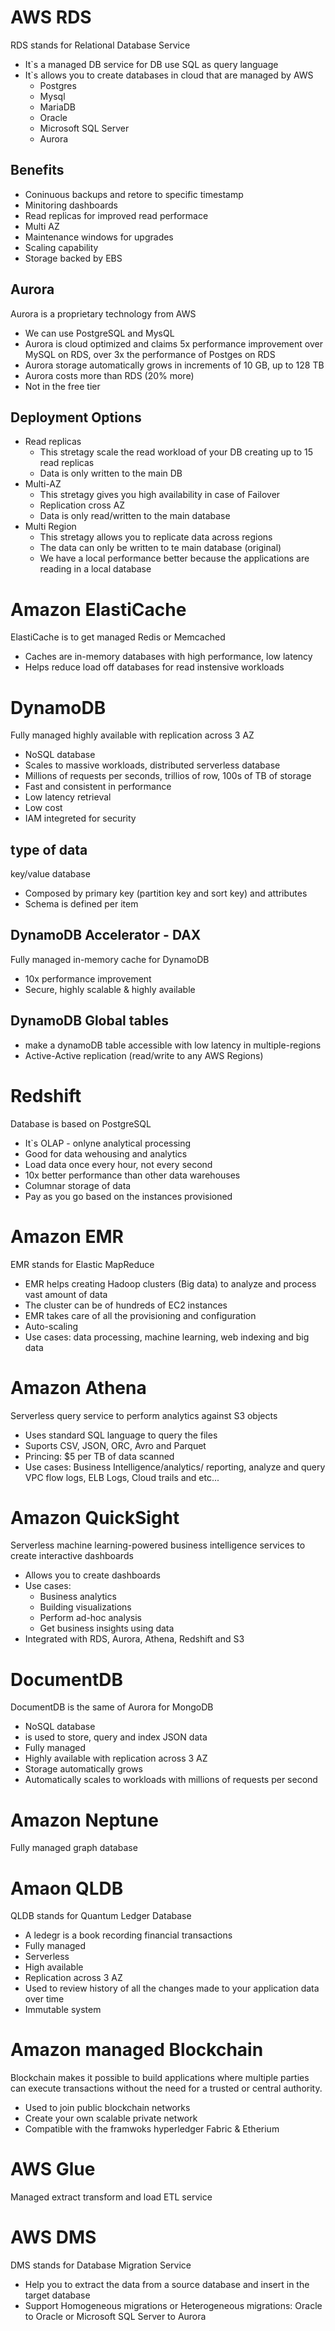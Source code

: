 # AWS RDS
RDS stands for Relational Database Service
- It`s a managed DB service for DB use SQL as query language
- It`s allows you to create databases in cloud that are managed by AWS
  - Postgres
  - Mysql
  - MariaDB
  - Oracle
  - Microsoft SQL Server
  - Aurora


## Benefits
- Coninuous backups and retore to specific timestamp
- Minitoring dashboards
- Read replicas for improved read performace
- Multi AZ
- Maintenance windows for upgrades
- Scaling capability
- Storage backed by EBS

## Aurora
Aurora is a proprietary technology from AWS
- We can use PostgreSQL and MysQL
- Aurora is cloud optimized and claims 5x performance improvement over MySQL on RDS, over 3x the performance of Postges on RDS
- Aurora storage automatically grows in increments of 10 GB, up to 128 TB
- Aurora costs more than RDS (20% more)
- Not in the free tier


## Deployment Options
- Read replicas
  - This stretagy scale the read workload of your DB creating up to 15 read replicas
  - Data is only written to the main DB
- Multi-AZ
  - This stretagy gives you high availability in case of Failover
  - Replication cross AZ
  - Data is only read/written to the main database
- Multi Region
  - This stretagy allows you to replicate data across regions
  - The data can only be written to te main database (original)
  - We have a local performance better because the applications are reading in a local database


# Amazon ElastiCache
ElastiCache is to get managed Redis or Memcached
- Caches are in-memory databases with high performance, low latency
- Helps reduce load off databases for read instensive workloads

# DynamoDB
Fully managed highly available with replication across 3 AZ
- NoSQL database 
- Scales to massive workloads, distributed serverless database
- Millions of requests per seconds, trillios of row, 100s of TB of storage
- Fast and consistent in performance
- Low latency retrieval
- Low cost
- IAM integreted for security

## type of data
key/value database
- Composed by primary key (partition key and sort key) and attributes
- Schema is defined per item

## DynamoDB Accelerator - DAX
Fully managed in-memory cache for DynamoDB
- 10x performance improvement
- Secure, highly scalable & highly available

## DynamoDB Global tables
- make a dynamoDB table accessible with low latency in multiple-regions
- Active-Active replication (read/write to any AWS Regions)

# Redshift
Database is based on PostgreSQL 
- It`s OLAP - onlyne analytical processing
- Good for data wehousing and analytics
- Load data once every hour, not every second
- 10x better performance than other data warehouses
- Columnar storage of data
- Pay as you go based on the instances provisioned

# Amazon EMR
EMR stands for Elastic MapReduce
- EMR helps creating Hadoop clusters (Big data) to analyze and process vast amount of data
- The cluster can be of hundreds of EC2 instances
- EMR takes care of all the provisioning and configuration
- Auto-scaling 
- Use cases: data processing, machine learning, web indexing and big data

# Amazon Athena
Serverless query service to perform analytics against S3 objects
- Uses standard SQL language to query the files
- Suports CSV, JSON, ORC, Avro and Parquet
- Princing: $5 per TB of data scanned
- Use cases: Business Intelligence/analytics/ reporting, analyze and query VPC flow logs, ELB Logs, Cloud trails and etc...

# Amazon QuickSight 
Serverless machine learning-powered business intelligence services to create interactive dashboards
- Allows you to create dashboards
- Use cases:
  - Business analytics
  - Building visualizations
  - Perform ad-hoc analysis
  - Get business insights using data
- Integrated with RDS, Aurora, Athena, Redshift and S3

# DocumentDB
DocumentDB is the same of Aurora for MongoDB
- NoSQL database
- is used to store, query and index JSON data
- Fully managed
- Highly available with replication across 3 AZ
- Storage automatically grows 
- Automatically scales to workloads with millions of requests per second

# Amazon Neptune
Fully managed graph database

# Amaon QLDB
QLDB stands for Quantum Ledger Database
- A ledegr is a book recording financial transactions
- Fully managed
- Serverless
- High available
- Replication across 3 AZ
- Used to review history of all the changes made to your application data over time
- Immutable system

# Amazon managed Blockchain
Blockchain makes it possible to build applications where multiple parties can execute transactions without the need for a trusted or central authority.

- Used to join public blockchain networks
- Create your own scalable private network
- Compatible with the framwoks hyperledger Fabric & Etherium

# AWS Glue
Managed extract transform and load ETL service

# AWS DMS
DMS stands for Database Migration Service
- Help you to extract the data from a source database and insert in the target database
- Support Homogeneous migrations or Heterogeneous migrations: Oracle to Oracle or Microsoft SQL Server to Aurora

